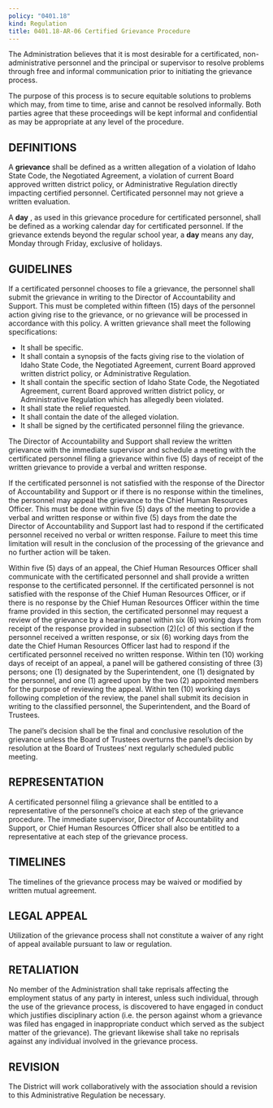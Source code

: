 ```yaml
---
policy: "0401.18"
kind: Regulation
title: 0401.18-AR-06 Certified Grievance Procedure
---
```


The Administration believes that it is most desirable for a certificated, non-administrative personnel and the principal or supervisor to resolve problems through free and informal communication prior to initiating the grievance process.

The purpose of this process is to secure equitable solutions to problems which may, from time to time, arise and cannot be resolved informally. Both parties agree that these proceedings will be kept informal and confidential as may be appropriate at any level of the procedure.

## DEFINITIONS

A **grievance** shall be defined as a written allegation of a violation of Idaho State Code, the Negotiated Agreement, a violation of current Board approved written district policy, or Administrative Regulation directly impacting certified personnel. Certificated personnel may not grieve a written evaluation.

A **day** , as used in this grievance procedure for certificated personnel, shall be defined as a working calendar day for certificated personnel.  If the grievance extends beyond the regular school year, a **day** means any day, Monday through Friday, exclusive of holidays.

## GUIDELINES

If a certificated personnel chooses to file a grievance, the personnel shall submit the grievance in writing to the Director of Accountability and Support. This must be completed within fifteen (15) days of the personnel action giving rise to the grievance, or no grievance will be processed in accordance with this policy. A written grievance shall meet the following specifications:

- It shall be specific.
- It shall contain a synopsis of the facts giving rise to the violation of Idaho State Code, the Negotiated Agreement, current Board approved written district policy, or Administrative Regulation.
- It shall contain the specific section of Idaho State Code, the Negotiated Agreement, current Board approved written district policy, or Administrative Regulation which has allegedly been violated.
- It shall state the relief requested.
- It shall contain the date of the alleged violation.
- It shall be signed by the certificated personnel filing the grievance.

The Director of Accountability and Support shall review the written grievance with the immediate supervisor and schedule a meeting with the certificated personnel filing a grievance within five (5) days of receipt of the written grievance to provide a verbal and written response.

If the certificated personnel is not satisfied with the response of the Director of Accountability and Support or if there is no response within the timelines, the personnel may appeal the grievance to the Chief Human Resources Officer. This must be done within five (5) days of the meeting to provide a verbal and written response or within five (5) days from the date the Director of Accountability and Support last had to respond if the certificated personnel received no verbal or written response. Failure to meet this time limitation will result in the conclusion of the processing of the grievance and no further action will be taken.

Within five (5) days of an appeal, the Chief Human Resources Officer shall communicate with the certificated personnel and shall provide a written response to the certificated personnel. If the certificated personnel is not satisfied with the response of the Chief Human Resources Officer, or if there is no response by the Chief Human Resources Officer within the time frame provided in this section, the certificated personnel may request a review of the grievance by a hearing panel within six (6) working days from receipt of the response provided in subsection (2)(c) of this section if the personnel received a written response, or six (6) working days from the date the Chief Human Resources Officer last had to respond if the certificated personnel received no written response. Within ten (10) working days of receipt of an appeal, a panel will be gathered consisting of three (3) persons; one (1) designated by the Superintendent, one (1) designated by the personnel, and one (1) agreed upon by the two (2) appointed members for the purpose of reviewing the appeal. Within ten (10) working days following completion of the review, the panel shall submit its decision in writing to the classified personnel, the Superintendent, and the Board of Trustees.

The panel’s decision shall be the final and conclusive resolution of the grievance unless the Board of Trustees overturns the panel’s decision by resolution at the Board of Trustees’ next regularly scheduled public meeting. 

## REPRESENTATION

A certificated personnel filing a grievance shall be entitled to a representative of the personnel’s choice at each step of the grievance procedure. The immediate supervisor, Director of Accountability and Support, or Chief Human Resources Officer shall also be entitled to a representative at each step of the grievance process.

## TIMELINES

The timelines of the grievance process may be waived or modified by written mutual agreement.

## LEGAL APPEAL

Utilization of the grievance process shall not constitute a waiver of any right of appeal available pursuant to law or regulation.

## RETALIATION

No member of the Administration shall take reprisals affecting the employment status of any party in interest, unless such individual, through the use of the grievance process, is discovered to have engaged in conduct which justifies disciplinary action (i.e. the person against whom a grievance was filed has engaged in inappropriate conduct which served as the subject matter of the grievance). The grievant likewise shall take no reprisals against any individual involved in the grievance process.

## REVISION

The District will work collaboratively with the association should a revision to this Administrative Regulation be necessary.
